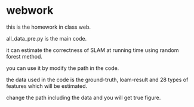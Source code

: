 # webwork
this is the homework in class web. 

all_data_pre.py is the main code. 

it can estimate the correctness of SLAM at running time using random forest method. 

you can use it by modify the path in the code. 

the data used in the code is the ground-truth, loam-result and 28 types of features which will be estimated. 

change the path including the data and you will get true figure. 

